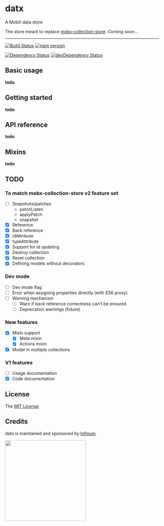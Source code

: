 # datx

A MobX data store

The store meant to replace [mobx-collection-store](https://github.com/infinum/mobx-collection-store). Coming soon...

***

[![Build Status](https://travis-ci.org/infinum/datx.svg?branch=master)](https://travis-ci.org/infinum/datx)
[![npm version](https://badge.fury.io/js/datx.svg)](https://badge.fury.io/js/datx)

[![Dependency Status](https://david-dm.org/infinum/datx.svg?path=packages/datx)](https://david-dm.org/infinum/datx?path=packages/datx)
[![devDependency Status](https://david-dm.org/infinum/datx/dev-status.svg?path=packages/datx)](https://david-dm.org/infinum/datx?path=packages/datx#info=devDependencies)

## Basic usage

**todo**

## Getting started

**todo**

## API reference

**todo**

## Mixins

**todo**

## TODO

### To match mobx-collection-store v2 feature set

* [ ] Snapshots/patches
  * patchListen
  * applyPatch
  * snapshot
* [x] Reference
* [x] Back reference
* [x] idAttribute
* [x] typeAttribute
* [x] Support for id updating
* [x] Destroy collection
* [x] Reset collection
* [x] Defining models without decorators

### Dev mode

* [ ] Dev mode flag
* [ ] Error when assigning properties directly (with ES6 proxy)
* [ ] Warning mechanism
  * [ ] Warn if back reference correctness can't be ensured
  * [ ] Deprecation warnings (future)

### New features

* [x] Mixin support
  * [x] Meta mixin
  * [x] Actions mixin
* [x] Model in multiple collections

### V1 features

* [ ] Usage documentation
* [x] Code documentation

## License

The [MIT License](LICENSE)

## Credits

datx is maintained and sponsored by
[Infinum](http://www.infinum.co).

<img src="https://infinum.co/infinum.png" width="264">
